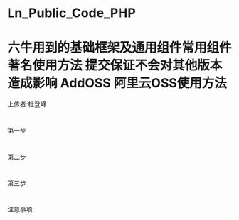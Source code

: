 # Ln_Public_Code_PHP

六牛用到的基础框架及通用组件常用组件著名使用方法
提交保证不会对其他版本造成影响
AddOSS 阿里云OSS使用方法
=============
上传者:杜登峰
#
第一步
#
第二步
#
第三步
#
注意事项: